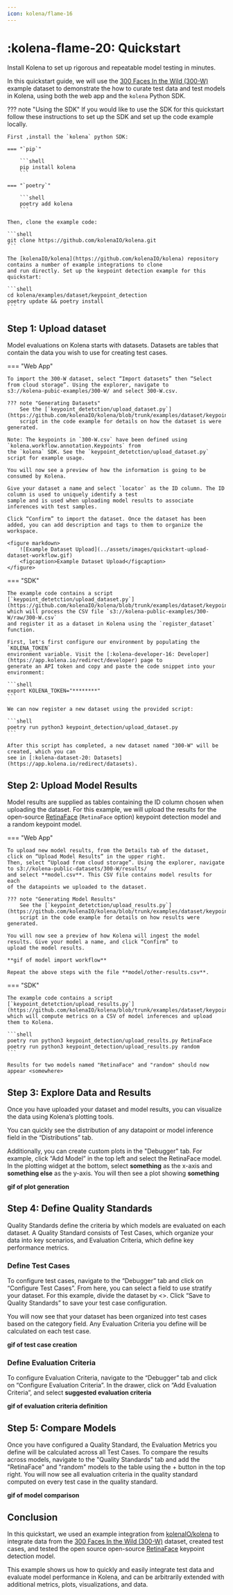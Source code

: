 ```yaml
---
icon: kolena/flame-16
---
```


# :kolena-flame-20: Quickstart

Install Kolena to set up rigorous and repeatable model testing in minutes.

In this quickstart guide, we will use the [300 Faces In the Wild (300-W)](https://ibug.doc.ic.ac.uk/resources/300-W/)
example dataset to demonstrate the how to curate test data and test models in Kolena, using both the web app and
the `kolena` Python SDK.

??? note "Using the SDK"
    If you would like to use the SDK for this quickstart follow these instructions to set up the
    SDK and set up the code example locally.

    First ,install the `kolena` python SDK:

    === "`pip`"

        ```shell
        pip install kolena
        ```

    === "`poetry`"

        ```shell
        poetry add kolena
        ```

    Then, clone the example code:

    ```shell
    git clone https://github.com/kolenaIO/kolena.git
    ```

    The [kolenaIO/kolena](https://github.com/kolenaIO/kolena) repository contains a number of example integrations to clone
    and run directly. Set up the keypoint detection example for this quickstart:

    ```shell
    cd kolena/examples/dataset/keypoint_detection
    poetry update && poetry install
    ```

## Step 1: Upload dataset

Model evaluations on Kolena starts with datasets. Datasets are tables that contain the data you wish to use for
creating test cases.

=== "Web App"

    To import the 300-W dataset, select “Import datasets” then “Select from cloud storage”. Using the explorer, navigate to
    s3://kolena-pubic-examples/300-W/ and select 300-W.csv.

    ??? note "Generating Datasets"
        See the [`keypoint_detetction/upload_dataset.py`](https://github.com/kolenaIO/kolena/blob/trunk/examples/dataset/keypoint_detection/keypoint_detection/upload_dataset.py)
        script in the code example for details on how the dataset is were generated.

    Note: The keypoints in `300-W.csv` have been defined using `kolena.workflow.annotation.Keypoints` from
    the `kolena` SDK. See the `keypoint_detetction/upload_dataset.py` script for example usage.

    You will now see a preview of how the information is going to be consumed by Kolena.

    Give your dataset a name and select `locator` as the ID column. The ID column is used to uniquely identify a test
    sample and is used when uploading model results to associate inferences with test samples.

    Click “Confirm” to import the dataset. Once the dataset has been added, you can add description and tags to them to organize the workspace.

    <figure markdown>
        ![Example Dataset Upload](../assets/images/quickstart-upload-dataset-workflow.gif)
        <figcaption>Example Dataset Upload</figcaption>
    </figure>


=== "SDK"

    The example code contains a script [`keypoint_detetction/upload_dataset.py`](https://github.com/kolenaIO/kolena/blob/trunk/examples/dataset/keypoint_detection/keypoint_detection/upload_dataset.py)
    which will process the CSV file `s3://kolena-public-examples/300-W/raw/300-W.csv`
    and register it as a dataset in Kolena using the `register_dataset` function.

    First, let's first configure our environment by populating the `KOLENA_TOKEN`
    environment variable. Visit the [:kolena-developer-16: Developer](https://app.kolena.io/redirect/developer) page to
    generate an API token and copy and paste the code snippet into your environment:

    ```shell
    export KOLENA_TOKEN="********"
    ```

    We can now register a new dataset using the provided script:

    ```shell
    poetry run python3 keypoint_detection/upload_dataset.py
    ```

    After this script has completed, a new dataset named "300-W" will be created, which you can
    see in [:kolena-dataset-20: Datasets](https://app.kolena.io/redirect/datasets).


## Step 2: Upload Model Results

Model results are supplied as tables containing the ID column chosen when uploading the dataset. For
this example, we will upload the results for the open-source [RetinaFace](https://github.com/serengil/retinaface) (`RetinaFace` option)
keypoint detection model and a random keypoint model.

=== "Web App"

    To upload new model results, from the Details tab of the dataset, click on “Upload Model Results” in the upper right.
    Then, select “Upload from cloud storage”. Using the explorer, navigate to s3://kolena-public-datasets/300-W/results/
    and select **model.csv**. This CSV file contains model results for each
    of the datapoints we uploaded to the dataset.

    ??? note "Generating Model Results"
        See the [`keypoint_detetction/upload_results.py`](https://github.com/kolenaIO/kolena/blob/trunk/examples/dataset/keypoint_detection/keypoint_detection/upload_results.py)
        script in the code example for details on how results were generated.

    You will now see a preview of how Kolena will ingest the model results. Give your model a name, and click “Confirm” to
    upload the model results.

    **gif of model import workflow**

    Repeat the above steps with the file **model/other-results.csv**.

=== "SDK"

    The example code contains a script [`keypoint_detetction/upload_results.py`](https://github.com/kolenaIO/kolena/blob/trunk/examples/dataset/keypoint_detection/keypoint_detection/upload_results.py)
    which will compute metrics on a CSV of model inferences and upload them to Kolena.

    ```shell
    poetry run python3 keypoint_detection/upload_results.py RetinaFace
    poetry run python3 keypoint_detection/upload_results.py random
    ```

    Results for two models named "RetinaFace" and "random" should now appear <somewhere>

## Step 3: Explore Data and Results

Once you have uploaded your dataset and model results, you can visualize the data using Kolena’s plotting tools.

You can quickly see the distribution of any datapoint or model inference field in the “Distributions” tab.

Additionally, you can create custom plots in the "Debugger" tab. For example, click “Add Model” in the top left and
select the RetinaFace model. In the plotting widget at the bottom, select **something** as the x-axis
and **something else** as the y-axis. You will then see a plot showing **something**

**gif of plot generation**

## Step 4: Define Quality Standards

Quality Standards define the criteria by which models are evaluated on each dataset. A Quality Standard consists of
Test Cases, which organize your data into key scenarios, and Evaluation Criteria, which define key performance metrics.

### Define Test Cases

To configure test cases, navigate to the “Debugger” tab and click on “Configure Test Cases”. From here, you can select a
field to use stratify your dataset. For this example, divide the dataset by <>. Click “Save to Quality
Standards” to save your test case configuration.

You will now see that your dataset has been organized into test cases based on the category field. Any Evaluation
Criteria you define will be calculated on each test case.

**gif of test case creation**

### Define Evaluation Criteria

To configure Evaluation Criteria, navigate to the “Debugger” tab and click on “Configure Evaluation Criteria”.
In the drawer, click on “Add Evaluation Criteria”, and select **suggested evaluation criteria**

**gif of evaluation criteria definition**

## Step 5: Compare Models

Once you have configured a Quality Standard, the Evaluation Metrics you define will be calculated across all Test Cases.
To compare the results across models, navigate to the "Quality Standards" tab and add the "RetinaFace" and "random" models to the
table using the + button in the top right. You will now see all evaluation criteria in the quality standard computed
on every test case in the quality standard.

**gif of model comparison**

## Conclusion

In this quickstart, we used an example integration from [kolenaIO/kolena](https://github.com/kolenaIO/kolena) to
integrate data from the [300 Faces In the Wild (300-W)](https://ibug.doc.ic.ac.uk/resources/300-W/) dataset,
created test cases, and tested the open source open-source [RetinaFace](https://github.com/serengil/retinaface)
keypoint detection model.

This example shows us how to quickly and easily integrate test data and evaluate model performance in Kolena,
and can be arbitrarily extended with additional metrics, plots, visualizations, and data.
